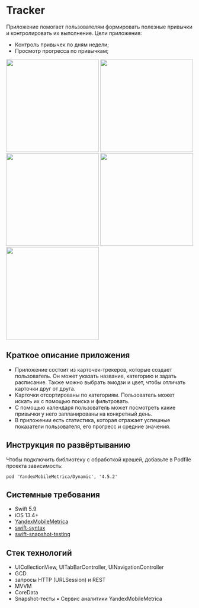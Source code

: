 # Tracker
Приложение помогает пользователям формировать полезные привычки и контролировать их выполнение.
Цели приложения:
* Контроль привычек по дням недели;
* Просмотр прогресса по привычкам;

<img src="https://github.com/user-attachments/assets/252b0e2a-38e0-4ad5-bf84-056e89c81619" width="250">
<img src="https://github.com/user-attachments/assets/ef10ebc3-ed35-43ed-baaf-f934179c3aff" width="250">
<img src="https://github.com/user-attachments/assets/adf990af-36a9-470b-8e14-a1f1b778befa" width="250">
<img src="https://github.com/user-attachments/assets/9ec5332b-0ad5-4dc3-bad0-f989946ec5ed" width="250">
<img src="https://github.com/user-attachments/assets/07c5e693-3d0b-4417-8fb7-e7fd170f9a70" width="250">

## Краткое описание приложения
* Приложение состоит из карточек-трекеров, которые создает пользователь. Он может указать название, категорию и задать расписание. Также можно выбрать эмодзи и цвет, чтобы отличать карточки друг от друга.
* Карточки отсортированы по категориям. Пользователь может искать их с помощью поиска и фильтровать.
* С помощью календаря пользователь может посмотреть какие привычки у него запланированы на конкретный день.
* В приложении есть статистика, которая отражает успешные показатели пользователя, его прогресс и средние значения.
## Инструкция по развёртыванию
Чтобы подключить библиотеку с обработкой крэшей, добавьте в Podfile проекта зависимость:
```
pod 'YandexMobileMetrica/Dynamic', '4.5.2'
```
## Системные требования
* Swift 5.9
* iOS 13.4+
* [YandexMobileMetrica](https://github.com/onevcat/Kingfisher)
* [swift-syntax](github.com/apple/swift-syntax.git)
* [swift-snapshot-testing](https://github.com/pointfreeco/swift-snapshot-testing)
## Стек технологий
* UICollectionView, UITabBarController, UINavigationController
* GCD
* запросы HTTP (URLSession) и REST
* MVVM
* CoreData
* Snapshot-тесты
• Сервис аналитики YandexMobileMetrica
